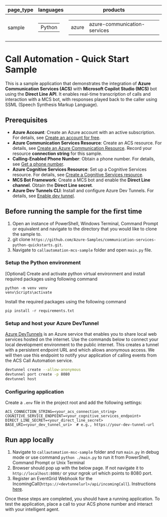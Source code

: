 |page_type| languages                               |products
|---|-----------------------------------------|---|
|sample| <table><tr><td>Python</tr></td></table> |<table><tr><td>azure</td><td>azure-communication-services</td></tr></table>|

# Call Automation - Quick Start Sample

This is a sample application that demonstrates the integration of **Azure Communication Services (ACS)** with **Microsoft Copilot Studio (MCS)** bot using the **Direct Line API**. It enables real-time transcription of calls and interaction with a MCS bot, with responses played back to the caller using SSML (Speech Synthesis Markup Language).

## Prerequisites

- **Azure Account**: Create an Azure account with an active subscription. For details, see [Create an account for free](https://azure.microsoft.com/free/).
- **Azure Communication Services Resource**: Create an ACS resource. For details, see [Create an Azure Communication Resource](https://docs.microsoft.com/azure/communication-services/quickstarts/create-communication-resource). Record your resource **connection string** for this sample.
- **Calling-Enabled Phone Number**: Obtain a phone number. For details, see [Get a phone number](https://learn.microsoft.com/en-us/azure/communication-services/quickstarts/telephony/get-phone-number?tabs=windows&pivots=platform-azp).
- **Azure Cognitive Services Resource**: Set up a Cognitive Services resource. For details, see [Create a Cognitive Services resource](https://learn.microsoft.com/en-us/azure/cognitive-services/cognitive-services-apis-create-account).
- **MCS Bot Framework**: Create a MCS bot and enable the **Direct Line channel**. Obtain the **Direct Line secret**.
- **Azure Dev Tunnels CLI**: Install and configure Azure Dev Tunnels. For details, see [Enable dev tunnel](https://learn.microsoft.com/en-us/azure/developer/dev-tunnels/get-started?tabs=windows).

## Before running the sample for the first time

1. Open an instance of PowerShell, Windows Terminal, Command Prompt or equivalent and navigate to the directory that you would like to clone the sample to.
2. git clone `https://github.com/Azure-Samples/communication-services-python-quickstarts.git`.
3. Navigate to `callautomation-mcs-sample` folder and open `main.py` file.

### Setup the Python environment

[Optional] Create and activate python virtual environment and install required packages using following command 
```
python -m venv venv
venv\Scripts\activate
```
Install the required packages using the following command
```
pip install -r requirements.txt
```

### Setup and host your Azure DevTunnel

[Azure DevTunnels](https://learn.microsoft.com/en-us/azure/developer/dev-tunnels/overview) is an Azure service that enables you to share local web services hosted on the internet. Use the commands below to connect your local development environment to the public internet. This creates a tunnel with a persistent endpoint URL and which allows anonymous access. We will then use this endpoint to notify your application of calling events from the ACS Call Automation service.

```bash
devtunnel create --allow-anonymous
devtunnel port create -p 8080
devtunnel host
```

### Configuring application

Create a `.env` file in the project root and add the following settings:

```plaintext
ACS_CONNECTION_STRING=<your_acs_connection_string>
COGNITIVE_SERVICE_ENDPOINT=<your_cognitive_services_endpoint>
DIRECT_LINE_SECRET=<your_direct_line_secret>
BASE_URI=<your_dev_tunnel_uri>  # e.g., https://your-dev-tunnel-url
```

## Run app locally

1. Navigate to `callautomation-msc-sample` folder and run `main.py` in debug mode or use command `python ./main.py` to run it from PowerShell, Command Prompt or Unix Terminal
2. Browser should pop up with the below page. If not navigate it to `http://localhost:8080/` or your ngrok url which points to 8080 port.
4. Register an EventGrid Webhook for the IncomingCall(`https://<devtunnelurl>/api/incomingCall`). Instructions [here](https://learn.microsoft.com/en-us/azure/communication-services/concepts/call-automation/incoming-call-notification).

Once these steps are completed, you should have a running application. To test the application, place a call to your ACS phone number and interact with your intelligent agent.